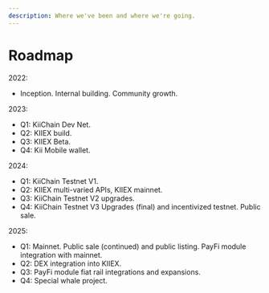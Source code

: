 ```yaml
---
description: Where we've been and where we're going.
---
```


# Roadmap

2022:

* Inception. Internal building. Community growth.&#x20;

2023:

* Q1: KiiChain Dev Net.
* Q2: KIIEX build.
* Q3: KIIEX Beta.
* Q4: Kii Mobile wallet.

2024:

* Q1: KiiChain Testnet V1.
* Q2: KIIEX multi-varied APIs, KIIEX mainnet.&#x20;
* Q3: KiiChain Testnet V2 upgrades.
* Q4: KiiChain Testnet V3 Upgrades (final) and incentivized testnet. Public sale.&#x20;

2025:

* Q1: Mainnet. Public sale (continued) and public listing. PayFi module integration with mainnet.
* Q2: DEX integration into KIIEX.
* Q3: PayFi module fiat rail integrations and expansions.
* Q4: Special whale project.
